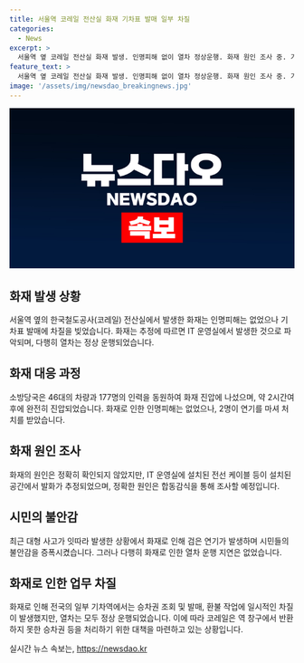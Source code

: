 ```yaml
---
title: 서울역 코레일 전산실 화재 기차표 발매 일부 차질
categories:
  - News
excerpt: >
  서울역 옆 코레일 전산실 화재 발생. 인명피해 없이 열차 정상운행. 화재 원인 조사 중. 기차표 발매 차질, 시민 불안 증폭. 177명의 소방대원이 진화작업에 투입, 화재 2시간여 후 완전히 진압. 연기 마신 2명은 처치. 화재 원인은 4층 피트실로 추정. 정상운행 중인 열차, 창구 사무 처리 지연. 화재로 반환하지 못한 승차권 등은 무료 환불 처리 예정.
feature_text: >
  서울역 옆 코레일 전산실 화재 발생. 인명피해 없이 열차 정상운행. 화재 원인 조사 중. 기차표 발매 차질, 시민 불안 증폭. 177명의 소방대원이 진화작업에 투입, 화재 2시간여 후 완전히 진압. 연기 마신 2명은 처치. 화재 원인은 4층 피트실로 추정. 정상운행 중인 열차, 창구 사무 처리 지연. 화재로 반환하지 못한 승차권 등은 무료 환불 처리 예정.
image: '/assets/img/newsdao_breakingnews.jpg'
---
```


<p><img src="/assets/img/newsdao_breakingnews.jpg" alt="implanttips 속보" /></p>

<h2 data-ke-size="size26">화재 발생 상황</h2>

<p data-ke-size="size16">서울역 옆의 한국철도공사(코레일) 전산실에서 발생한 화재는 인명피해는 없었으나 기차표 발매에 차질을 빚었습니다. 화재는 추정에 따르면 IT 운영실에서 발생한 것으로 파악되며, 다행히 열차는 정상 운행되었습니다. </p>

<h2 data-ke-size="size26">화재 대응 과정</h2>

<p data-ke-size="size16">소방당국은 46대의 차량과 177명의 인력을 동원하여 화재 진압에 나섰으며, 약 2시간여 후에 완전히 진압되었습니다. 화재로 인한 인명피해는 없었으나, 2명이 연기를 마셔 처치를 받았습니다.</p>

<h2 data-ke-size="size26">화재 원인 조사</h2>

<p data-ke-size="size16">화재의 원인은 정확히 확인되지 않았지만, IT 운영실에 설치된 전선 케이블 등이 설치된 공간에서 발화가 추정되었으며, 정확한 원인은 합동감식을 통해 조사할 예정입니다.</p>

<h2 data-ke-size="size26">시민의 불안감</h2>

<p data-ke-size="size16">최근 대형 사고가 잇따라 발생한 상황에서 화재로 인해 검은 연기가 발생하며 시민들의 불안감을 증폭시켰습니다. 그러나 다행히 화재로 인한 열차 운행 지연은 없었습니다.</p>

<h2 data-ke-size="size26">화재로 인한 업무 차질</h2>

<p data-ke-size="size16">화재로 인해 전국의 일부 기차역에서는 승차권 조회 및 발매, 환불 작업에 일시적인 차질이 발생했지만, 열차는 모두 정상 운행되었습니다. 이에 따라 코레일은 역 창구에서 반환하지 못한 승차권 등을 처리하기 위한 대책을 마련하고 있는 상황입니다.</p>
실시간 뉴스 속보는, <a href="https://newsdao.kr" rel="dofollow">https://newsdao.kr</a>


